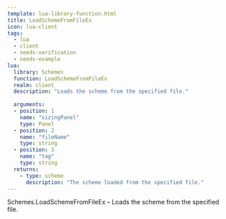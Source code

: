 ```yaml
---
template: lua-library-function.html
title: LoadSchemeFromFileEx
icon: lua-client
tags:
  - lua
  - client
  - needs-verification
  - needs-example
lua:
  library: Schemes
  function: LoadSchemeFromFileEx
  realm: client
  description: "Loads the scheme from the specified file."
  
  arguments:
  - position: 1
    name: "sizingPanel"
    type: Panel
  - position: 2
    name: "fileName"
    type: string
  - position: 3
    name: "tag"
    type: string
  returns:
    - type: scheme
      description: "The scheme loaded from the specified file."
---
```


<div class="lua__search__keywords">
Schemes.LoadSchemeFromFileEx &#x2013; Loads the scheme from the specified file.
</div>

